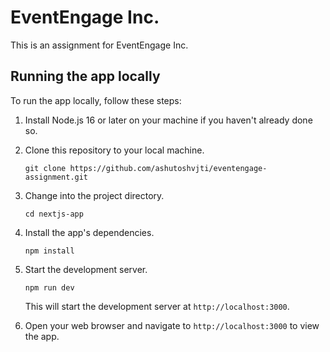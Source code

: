 # EventEngage Inc.

This is an assignment for EventEngage Inc.

## Running the app locally

To run the app locally, follow these steps:

1. Install Node.js 16 or later on your machine if you haven't already done so.

2. Clone this repository to your local machine.

   ```
   git clone https://github.com/ashutoshvjti/eventengage-assignment.git
   ```

3. Change into the project directory.

   ```
   cd nextjs-app
   ```

4. Install the app's dependencies.

   ```
   npm install
   ```

5. Start the development server.

   ```
   npm run dev
   ```

   This will start the development server at `http://localhost:3000`.

6. Open your web browser and navigate to `http://localhost:3000` to view the app.
